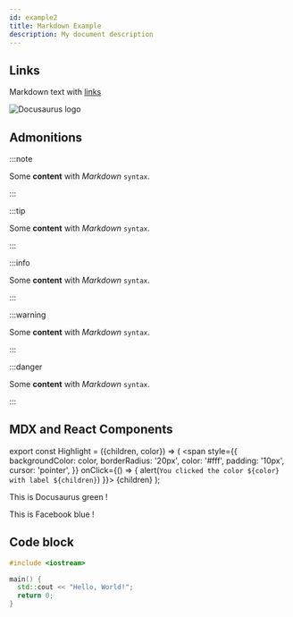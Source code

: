 ```yaml
---
id: example2
title: Markdown Example
description: My document description
---
```


## Links

Markdown text with [links](/intro.md)

![Docusaurus logo](/img/docusaurus.png)


## Admonitions

:::note

Some **content** with _Markdown_ `syntax`. 

:::

:::tip

Some **content** with _Markdown_ `syntax`. 

:::

:::info

Some **content** with _Markdown_ `syntax`. 

:::

:::warning

Some **content** with _Markdown_ `syntax`. 

:::

:::danger

Some **content** with _Markdown_ `syntax`. 

:::

## MDX and React Components

export const Highlight = ({children, color}) => (
  <span
    style={{
      backgroundColor: color,
      borderRadius: '20px',
      color: '#fff',
      padding: '10px',
      cursor: 'pointer',
    }}
    onClick={() => {
      alert(`You clicked the color ${color} with label ${children}`)
    }}>
    {children}
  </span>
);

This is <Highlight color="#25c2a0">Docusaurus green</Highlight> !

This is <Highlight color="#1877F2">Facebook blue</Highlight> !

## Code block

```cpp title="main.cc" {4-5}
#include <iostream>

main() {
  std::cout << "Hello, World!";
  return 0;
}
```
